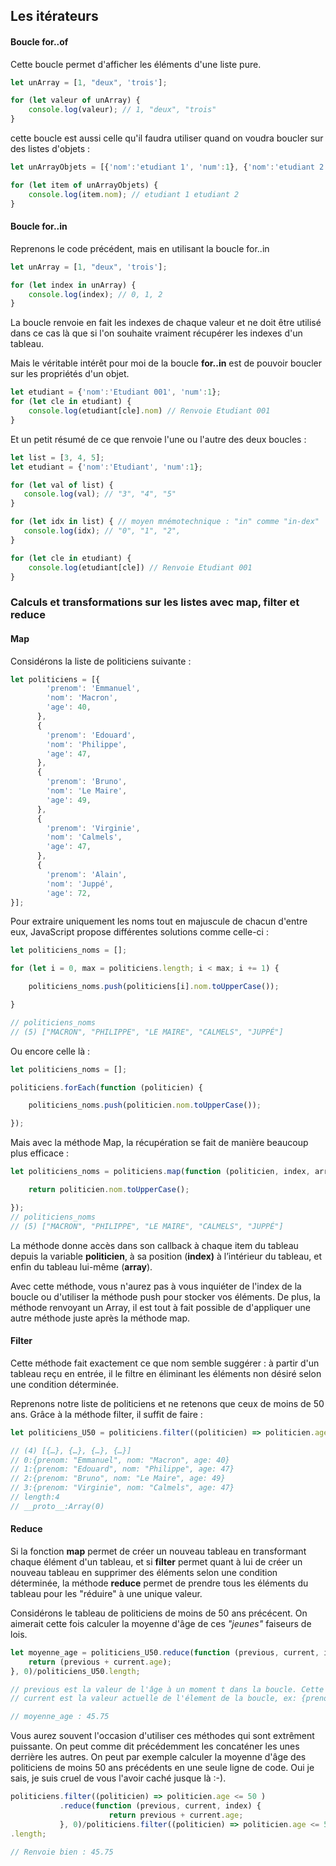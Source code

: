 ## Les itérateurs

#### Boucle for..of

Cette boucle permet d'afficher les éléments d'une liste pure.

```js
let unArray = [1, "deux", 'trois'];

for (let valeur of unArray) {
    console.log(valeur); // 1, "deux", "trois"
}
```

cette boucle est aussi celle qu'il faudra utiliser quand on voudra boucler sur des listes d'objets :

```js
let unArrayObjets = [{'nom':'etudiant 1', 'num':1}, {'nom':'etudiant 2', 'num':2}];

for (let item of unArrayObjets) {
    console.log(item.nom); // etudiant 1 etudiant 2
}
```

#### Boucle for..in

Reprenons le code précédent, mais en utilisant la boucle for..in

```js
let unArray = [1, "deux", 'trois'];

for (let index in unArray) {
    console.log(index); // 0, 1, 2
}
```

La boucle renvoie en fait les indexes de chaque valeur et ne doit être utilisé dans ce cas là que si l'on souhaite vraiment récupérer les indexes d'un tableau.

Mais le véritable intérêt pour moi de la boucle **for..in** est de pouvoir boucler sur les propriétés d'un objet.

```js
let etudiant = {'nom':'Etudiant 001', 'num':1};
for (let cle in etudiant) {
    console.log(etudiant[cle].nom) // Renvoie Etudiant 001
}
```

Et un petit résumé de ce que renvoie l'une ou l'autre des deux boucles :

```js
let list = [3, 4, 5];
let etudiant = {'nom':'Etudiant', 'num':1};

for (let val of list) {
   console.log(val); // "3", "4", "5"
}

for (let idx in list) { // moyen mnémotechnique : "in" comme "in-dex"
   console.log(idx); // "0", "1", "2", 
}

for (let cle in etudiant) {
    console.log(etudiant[cle]) // Renvoie Etudiant 001
}
```

### Calculs et transformations sur les listes avec map, filter et reduce

#### Map

Considérons la liste de politiciens suivante :

```js
let politiciens = [{
        'prenom': 'Emmanuel',
        'nom': 'Macron',
        'age': 40,
      },
      {
        'prenom': 'Edouard',
        'nom': 'Philippe',
        'age': 47,
      },
      {
        'prenom': 'Bruno',
        'nom': 'Le Maire',
        'age': 49,
      },
      {
        'prenom': 'Virginie',
        'nom': 'Calmels',
        'age': 47,
      },
      {
        'prenom': 'Alain',
        'nom': 'Juppé',
        'age': 72,
}];
```

Pour extraire uniquement les noms tout en majuscule de chacun d'entre eux, JavaScript propose différentes solutions comme celle-ci :

```js
let politiciens_noms = [];

for (let i = 0, max = politiciens.length; i < max; i += 1) {

    politiciens_noms.push(politiciens[i].nom.toUpperCase());

}

// politiciens_noms
// (5) ["MACRON", "PHILIPPE", "LE MAIRE", "CALMELS", "JUPPÉ"]
```

Ou encore celle là :

```js
let politiciens_noms = [];

politiciens.forEach(function (politicien) {

    politiciens_noms.push(politicien.nom.toUpperCase());

});
```

Mais avec la méthode Map, la récupération se fait de manière beaucoup plus efficace :

```js
let politiciens_noms = politiciens.map(function (politicien, index, array) {

    return politicien.nom.toUpperCase();

});
// politiciens_noms
// (5) ["MACRON", "PHILIPPE", "LE MAIRE", "CALMELS", "JUPPÉ"]
```

La méthode donne accès dans son callback à chaque item du tableau depuis la variable **politicien**, à sa position \(**index\)** à l’intérieur du tableau, et enfin du tableau lui-même \(**array**\).

Avec cette méthode, vous n'aurez pas à vous inquiéter de l'index de la boucle ou d'utiliser la méthode push pour stocker vos éléments. De plus, la méthode renvoyant un Array, il est tout à fait possible de d'appliquer une autre méthode juste après la méthode map.

#### Filter

Cette méthode fait exactement ce que nom semble suggérer : à partir d'un tableau reçu en entrée, il le filtre en éliminant les éléments non désiré selon une condition déterminée.

Reprenons notre liste de politiciens et ne retenons que ceux de moins de 50 ans. Grâce à la méthode filter, il suffit de faire :

```js
let politiciens_U50 = politiciens.filter((politicien) => politicien.age <= 50 );

// (4) [{…}, {…}, {…}, {…}]
// 0:{prenom: "Emmanuel", nom: "Macron", age: 40}
// 1:{prenom: "Edouard", nom: "Philippe", age: 47}
// 2:{prenom: "Bruno", nom: "Le Maire", age: 49}
// 3:{prenom: "Virginie", nom: "Calmels", age: 47}
// length:4
// __proto__:Array(0)
```

#### Reduce

Si la fonction **map** permet de créer un nouveau tableau en transformant chaque élément d'un tableau, et si **filter** permet quant à lui de créer un nouveau tableau en supprimer des éléments selon une condition déterminée, la méthode **reduce** permet de prendre tous les éléments du tableau pour les "réduire" à une unique valeur.

Considérons le tableau de politiciens de moins de 50 ans précécent. On aimerait cette fois calculer la moyenne d'âge de ces _"jeunes"_ faiseurs de lois.

```js
let moyenne_age = politiciens_U50.reduce(function (previous, current, index) {
    return (previous + current.age);
}, 0)/politiciens_U50.length;

// previous est la valeur de l'âge à un moment t dans la boucle. Cette valeur est initialié à 0.
// current est la valeur actuelle de l'élement de la boucle, ex: {prenom: "Emmanuel", nom: "Macron", age: 40}

// moyenne_age : 45.75
```

Vous aurez souvent l'occasion d'utiliser ces méthodes qui sont extrêment puissante. On peut comme dit précédemment les concaténer les unes derrière les autres. On peut par exemple calculer la moyenne d'âge des politiciens de moins 50 ans précédents en une seule ligne de code. Oui je sais, je suis cruel de vous l'avoir caché jusque là :-\).

```js
politiciens.filter((politicien) => politicien.age <= 50 )
           .reduce(function (previous, current, index) {
                      return previous + current.age;
           }, 0)/politiciens.filter((politicien) => politicien.age <= 50 )
.length;

// Renvoie bien : 45.75
```



